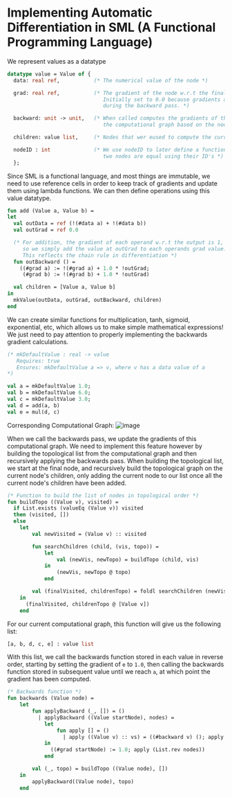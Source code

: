 # Implementing Automatic Differentiation in SML (A Functional Programming Language)


We represent values as a datatype

```SML
datatype value = Value of {
  data: real ref,           (* The numerical value of the node *)

  grad: real ref,           (* The gradient of the node w.r.t the final output.
                               Initially set to 0.0 because gradients are accumulated
                               during the backward pass. *)

  backward: unit -> unit,   (* When called computes the gradients of the node's parents in
                               the computational graph based on the node's gradient. *)

  children: value list,     (* Nodes that wer eused to compute the current node's value *)

  nodeID : int              (* We use nodeID to later define a function that checks whether
                               two nodes are equal using their ID's *)
  };
```

Since SML is a functional language, and most things are immutable, we need to use reference cells in order to keep track of gradients and update them using lambda functions. We can then define operations using this value datatype.

```SML
fun add (Value a, Value b) =
let
  val outData = ref (!(#data a) + !(#data b))
  val outGrad = ref 0.0

  (* For addition, the gradient of each operand w.r.t the output is 1,
     so we simply add the value at outGrad to each operands grad value.
     This reflects the chain rule in differentiation *)
  fun outBackward () =
    ((#grad a) := !(#grad a) + 1.0 * !outGrad;
     (#grad b) := !(#grad b) + 1.0 * !outGrad)

  val children = [Value a, Value b]
in
  mkValue(outData, outGrad, outBackward, children)
end
```

We can create similar functions for multiplication, tanh, sigmoid, exponential, etc, which allows us to make simple mathematical expressions! We just need to pay attention to properly implementing the backwards gradient calculations. 

```sml
(* mkDefaultValue : real -> value
   Requires: true
   Ensures: mkDefaultValue a => v, where v has a data value of a 
*)

val a = mkDefaultValue 1.0;
val b = mkDefaultValue 6.0;
val c = mkDefaultValue 3.0;
val d = add(a, b)
val e = mul(d, c)
```

Corresponding Computational Graph:
![image](https://github.com/chrispyroberts/Auto-Diff-and-MLP-in-SML/assets/98184754/c1ae01fa-dd25-48d2-8e4e-dccf02653e6b)

When we call the backwards pass, we update the gradients of this computational graph. We need to implement this feature however by building the topological list from the computational graph and then recursively applying the backwards pass. When building the topological list, we start at the final node, and recursively build the topological graph on the current node's children, only adding the current node to our list once all the current node's children have been added. 

```SML
(* Function to build the list of nodes in topological order *)
fun buildTopo ((Value v), visited) =
  if List.exists (valueEq (Value v)) visited
  then (visited, [])
  else
    let
        val newVisited = (Value v) :: visited

        fun searchChildren (child, (vis, topo)) =
            let
                val (newVis, newTopo) = buildTopo (child, vis)
            in
                (newVis, newTopo @ topo)
            end

        val (finalVisited, childrenTopo) = foldl searchChildren (newVisited, []) (#children v)
    in
      (finalVisited, childrenTopo @ [Value v])
    end
```

For our current computational graph, this function will give us the following list:

```SML
[a, b, d, c, e] : value list
```

With this list, we call the backwards function stored in each value in reverse order, starting by setting the gradient of ```e``` to ```1.0```, then calling the backwards function stored in subsequent value until we reach ```a```, at which point the gradient has been computed.

```SML
(* Backwards function *)
fun backwards (Value node) =
    let
        fun applyBackward (_, []) = ()
          | applyBackward ((Value startNode), nodes) =
            let
                fun apply [] = ()
                  | apply ((Value v) :: vs) = ((#backward v) (); apply vs)
            in
              ((#grad startNode) := 1.0; apply (List.rev nodes))
            end

        val (_, topo) = buildTopo ((Value node), [])
    in
        applyBackward((Value node), topo)
    end
```







